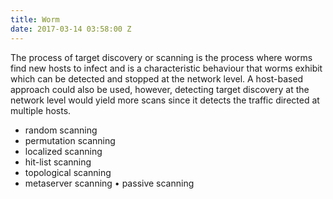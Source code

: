 ```yaml
---
title: Worm
date: 2017-03-14 03:58:00 Z
---
```


The  process  of  target  discovery  or  scanning  is  the  process where worms find new hosts to infect and is a characteristic behaviour that worms exhibit which can be detected and stopped at the network level.  A host-based approach could also be used, however, detecting target discovery at the network level would yield more scans since it detects the traffic directed at multiple hosts.   
* random scanning
* permutation scanning
* localized scanning
* hit-list scanning
* topological scanning
* metaserver scanning
• passive scanning